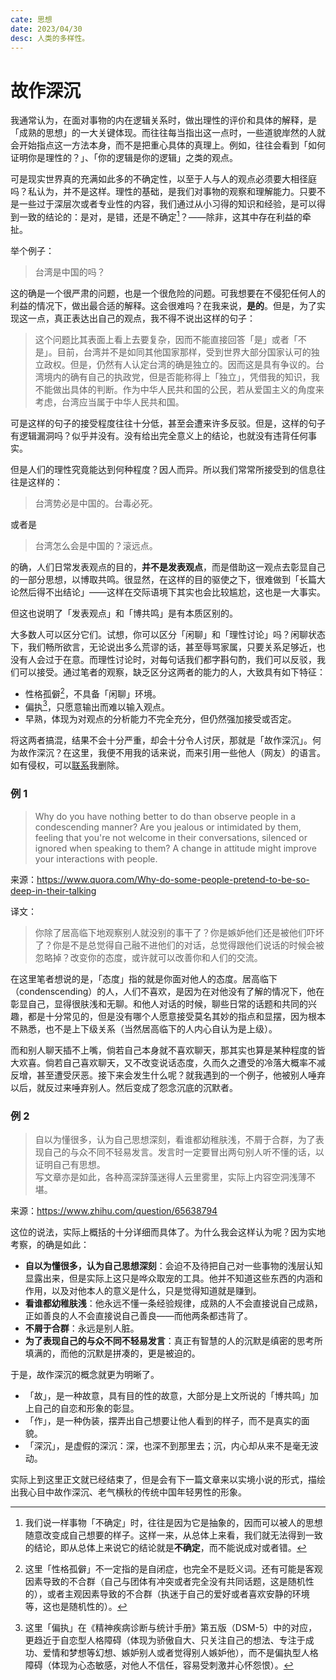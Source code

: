 ```yaml
---
cate: 思想
date: 2023/04/30
desc: 人类的多样性。
---
```


# 故作深沉

我通常认为，在面对事物的内在逻辑关系时，做出理性的评价和具体的解释，是「成熟的思想」的一大关键体现。而往往每当指出这一点时，一些道貌岸然的人就会开始指点这一方法本身，而不是把重心具体的真理上。例如，往往会看到「如何证明你是理性的？」、「你的逻辑是你的逻辑」之类的观点。

可是现实世界真的充满如此多的不确定性，以至于人与人的观点必须要大相径庭吗？私认为，并不是这样。理性的基础，是我们对事物的观察和理解能力。只要不是一些过于深层次或者专业性的内容，我们通过从小习得的知识和经验，是可以得到一致的结论的：是对，是错，还是不确定[^1]？——除非，这其中存在利益的牵扯。

举个例子：

> 台湾是中国的吗？

这的确是一个很严肃的问题，也是一个很危险的问题。可我想要在不侵犯任何人的利益的情况下，做出最合适的解释。这会很难吗？在我来说，**是的**。但是，为了实现这一点，真正表达出自己的观点，我不得不说出这样的句子：

> 这个问题比其表面上看上去要复杂，因而不能直接回答「是」或者「不是」。目前，台湾并不是如同其他国家那样，受到世界大部分国家认可的独立政权。但是，仍然有人认定台湾的确是独立的。因而这是具有争议的。台湾境内的确有自己的执政党，但是否能称得上「独立」，凭借我的知识，我不能做出具体的判断。作为中华人民共和国的公民，若从爱国主义的角度来考虑，台湾应当属于中华人民共和国。

可是这样的句子的接受程度往往十分低，甚至会遭来许多反驳。但是，这样的句子有逻辑漏洞吗？似乎并没有。没有给出完全意义上的结论，也就没有违背任何事实。

但是人们的理性究竟能达到何种程度？因人而异。所以我们常常所接受到的信息往往是这样的：

> 台湾势必是中国的。台毒必死。

或者是

> 台湾怎么会是中国的？滚远点。

的确，人们日常发表观点的目的，**并不是发表观点**，而是借助这一观点去彰显自己的一部分思想，以博取共鸣。很显然，在这样的目的驱使之下，很难做到「长篇大论然后得不出结论」——这样在交际语境下其实也会比较尴尬，这也是一大事实。

但这也说明了「发表观点」和「博共鸣」是有本质区别的。

大多数人可以区分它们。试想，你可以区分「闲聊」和「理性讨论」吗？闲聊状态下，我们畅所欲言，无论说出多么荒谬的话，甚至辱骂家属，只要关系足够近，也没有人会过于在意。而理性讨论时，对每句话我们都字斟句酌，我们可以反驳，我们可以接受。通过笔者的观察，缺乏区分这两者的能力的人，大致具有如下特征：

- 性格孤僻[^2]，不具备「闲聊」环境。
- 偏执[^3]，只愿意输出而难以输入观点。
- 早熟，体现为对观点的分析能力不完全充分，但仍然强加接受或否定。

将这两者搞混，结果不会十分严重，却会十分令人讨厌，那就是「故作深沉」。何为故作深沉？在这里，我便不用我的话来说，而来引用一些他人（网友）的语言。如有侵权，可以[联系](/Contact.md)我删除。

### 例 1

> Why do you have nothing better to do than observe people in a condescending manner? Are you jealous or intimidated by them, feeling that you're not welcome in their conversations, silenced or ignored when speaking to them? A change in attitude might improve your interactions with people.

来源：<https://www.quora.com/Why-do-some-people-pretend-to-be-so-deep-in-their-talking>

译文：

> 你除了居高临下地观察别人就没别的事干了？你是嫉妒他们还是被他们吓坏了？你是不是总觉得自己融不进他们的对话，总觉得跟他们说话的时候会被忽略掉？改变你的态度，或许就可以改善你和人们的交流。

在这里笔者想说的是，「态度」指的就是你面对他人的态度。居高临下（condenscending）的人，人们不喜欢，是因为在对他没有了解的情况下，他在彰显自己，显得很肤浅和无聊。和他人对话的时候，聊些日常的话题和共同的兴趣，都是十分常见的，但是没有哪个人愿意接受莫名其妙的指点和显摆，因为根本不熟悉，也不是上下级关系（当然居高临下的人内心自认为是上级）。

而和别人聊天插不上嘴，倘若自己本身就不喜欢聊天，那其实也算是某种程度的皆大欢喜。倘若自己喜欢聊天，又不改变说话态度，久而久之遭受的冷落大概率不减反增，甚至遭受厌恶。接下来会发生什么呢？就我遇到的一个例子，他被别人唾弃以后，就反过来唾弃别人。然后变成了怨念沉底的沉默者。

### 例 2

> 自以为懂很多，认为自己思想深刻，看谁都幼稚肤浅，不屑于合群，为了表现自己的与众不同不轻易发言。发言时一定要冒出两句别人听不懂的话，以证明自己有思想。<br>写文章亦是如此，各种高深辞藻迷得人云里雾里，实际上内容空洞浅薄不堪。

来源：<https://www.zhihu.com/question/65638794>

这位的说法，实际上概括的十分详细而具体了。为什么我会这样认为呢？因为实地考察，的确是如此：

- **自以为懂很多，认为自己思想深刻**：会迫不及待把自己对一些事物的浅层认知显露出来，但是实际上这只是哗众取宠的工具。他并不知道这些东西的内涵和作用，以及对他本人的意义是什么，只是觉得知道就是赚到。
- **看谁都幼稚肤浅**：他永远不懂一条经验规律，成熟的人不会直接说自己成熟，正如善良的人不会直接说自己善良——而他两条都违背了。
- **不屑于合群**：永远是别人脏。
- **为了表现自己的与众不同不轻易发言**：真正有智慧的人的沉默是缜密的思考所填满的，而他的沉默是拼凑的，更是被迫的。

于是，故作深沉的概念就更为明晰了。

- 「故」，是一种故意，具有目的性的故意，大部分是上文所说的「博共鸣」加上自己的自恋和形象的彰显。
- 「作」，是一种伪装，摆弄出自己想要让他人看到的样子，而不是真实的面貌。
- 「深沉」，是虚假的深沉：深，也深不到那里去；沉，内心却从来不是毫无波动。

[^1]: 我们说一样事物「不确定」时，往往是因为它是抽象的，因而可以被人的思想随意改变成自己想要的样子。这样一来，从总体上来看，我们就无法得到一致的结论，即从总体上来说它的结论就是**不确定**，而不能说成对或者错。
[^2]: 这里「性格孤僻」不一定指的是自闭症，也完全不是贬义词。还有可能是客观因素导致的不合群（自己与团体有冲突或者完全没有共同话题，这是随机性的），或者主观因素导致的不合群（执迷于自己的爱好或者喜欢安静的环境等，这也是随机性的）。
[^3]: 这里「偏执」在《精神疾病诊断与统计手册》第五版（DSM-5）中的对应，更趋近于自恋型人格障碍（体现为骄傲自大、只关注自己的想法、专注于成功、爱情和梦想等幻想、嫉妒别人或者觉得别人嫉妒他），而不是偏执型人格障碍（体现为心态敏感，对他人不信任，容易受刺激并心怀怨恨）。

实际上到这里正文就已经结束了，但是会有下一篇文章来以实境小说的形式，描绘出我心目中故作深沉、老气横秋的传统中国年轻男性的形象。
